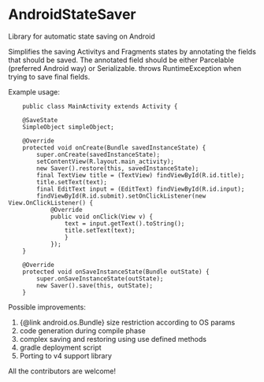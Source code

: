 AndroidStateSaver
=================

Library for automatic state saving on Android

Simplifies the saving Activitys and Fragments states by annotating the fields that should be saved.
The annotated field should be either Parcelable (preferred Android way) or Serializable.
throws RuntimeException when trying to save final fields.
 
Example usage:

        public class MainActivity extends Activity {

        @SaveState
        SimpleObject simpleObject;

        @Override
        protected void onCreate(Bundle savedInstanceState) {
            super.onCreate(savedInstanceState);
            setContentView(R.layout.main_activity);
            new Saver().restore(this, savedInstanceState);
            final TextView title = (TextView) findViewById(R.id.title);
            title.setText(text);
            final EditText input = (EditText) findViewById(R.id.input);
            findViewById(R.id.submit).setOnClickListener(new View.OnClickListener() {
                @Override
                public void onClick(View v) {
                    text = input.getText().toString();
                    title.setText(text);
                    }
                });
        }

        @Override
        protected void onSaveInstanceState(Bundle outState) {
            super.onSaveInstanceState(outState);
            new Saver().save(this, outState);
        }
 
 Possible improvements:
 1. {@link android.os.Bundle} size restriction according to OS params
 2. code generation during compile phase
 3. complex saving and restoring using use defined methods
 4. gradle deployment script
 5. Porting to v4 support library
 
 All the contributors are welcome!
